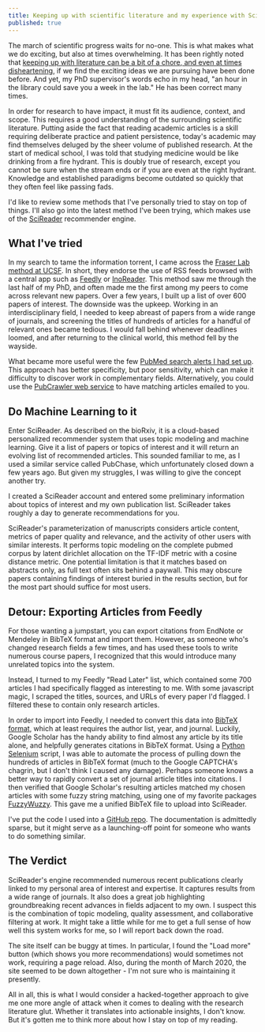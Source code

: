 ```yaml
---
title: Keeping up with scientific literature and my experience with SciReader.
published: true
---
```


The march of scientific progress waits for no-one. This is what makes what we do
exciting, but also at times overwhelming. It has been rightly noted that
[keeping up with literature can be a bit of a chore, and even at times disheartening](https://www.sciencemag.org/careers/2016/11/how-keep-scientific-literature),
if we find the exciting ideas we are pursuing have been done before. And yet,
my PhD supervisor's words echo in my head, "an hour in the library could save
you a week in the lab." He has been correct many times.

In order for research to have impact, it must fit its audience, context,
and scope. This requires a good understanding of the surrounding scientific
literature. Putting aside the fact that reading academic articles is a
skill requiring deliberate practice and patient persistence, today's
academic may find themselves deluged by the sheer volume of published
research. At the start of medical school, I was told that studying
medicine would be like drinking from a fire hydrant. This is doubly true
of research, except you cannot be sure when the stream ends or if you are
even at the right hydrant. Knowledge and established paradigms
become outdated so quickly that they often feel like passing fads.

I'd like to review some methods that I've personally tried to stay on
top of things. I'll also go into the latest method
I've been trying, which makes use of the
[SciReader](http://scireader.org/) recommender engine.

## What I've tried

In my search to tame the information torrent, I came across the
[Fraser Lab method at UCSF](https://fraserlab.com/2013/09/28/The-Fraser-Lab-method-of-following-the-scientific-literature/).
In short, they endorse the use of RSS feeds browsed with a central
app such as [Feedly](https://feedly.com/) or [InoReader](https://www.inoreader.com/).
This method saw me through the last half of my PhD, and often made me
the first among my peers to come across relevant new papers.
Over a few years, I built up a list of over 600 papers of interest.
The downside was the upkeep. Working in an interdisciplinary
field, I needed to keep abreast of papers from a wide range of journals,
and screening the titles of hundreds of articles for a
handful of relevant ones became tedious. I would fall behind whenever
deadlines loomed, and after returning to the clinical world,
this method fell by the wayside.

What became more useful were the few [PubMed search alerts I had set up](https://www.nlm.nih.gov/bsd/disted/pubmedtutorial/040_060.html).
This approach has better specificity, but poor sensitivity,
which can make it difficulty to discover work in complementary fields.
Alternatively, you could use the [PubCrawler web service](http://pubcrawler.gen.tcd.ie/)
to have matching articles emailed to you.

## Do Machine Learning to it

Enter SciReader. As described on the bioRxiv, it is a cloud-based personalized recommender system
that uses topic modeling and machine learning. Give it a list of papers or topics of interest
 and it will return an evolving list of recommended articles. This sounded familiar to me,
as I used a similar service called PubChase, which unfortunately closed down a few years ago.
But given my struggles, I was willing to give the concept another try.

I created a SciReader account and entered some preliminary information about topics of interest
and my own publication list. SciReader takes roughly a day to generate recommendations for you.

SciReader's parameterization of manuscripts considers article content,
metrics of paper quality and relevance, and the activity of other users with similar interests.
It performs topic modeling on the complete pubmed corpus by latent dirichlet allocation on the
TF-IDF metric with a cosine distance metric. One potential limitation is that it matches
based on abstracts only, as full text often sits behind a paywall. This may obscure
papers containing findings of interest buried in the results section, but for the
most part should suffice for most users.

## Detour: Exporting Articles from Feedly

For those wanting a jumpstart, you can export citations from EndNote or Mendeley in BibTeX format
and import them. However, as someone who's changed research fields a few times, and has used
these tools to write numerous course papers, I recognized that this would introduce many
unrelated topics into the system.

Instead, I turned to my Feedly "Read Later" list, which contained some 700 articles I had specifically
flagged as interesting to me. With some javascript magic, I scraped the titles, sources, and URLs of
every paper I'd flagged. I filtered these to contain only research articles.

In order to import into Feedly, I needed to convert this data into
[BibTeX format](http://www.bibtex.org/Format/),
which at least requires the author list, year, and journal.
Luckily, Google Scholar has the handy ability to find almost any
article by its title alone, and
helpfully generates citations in BibTeX format. Using a
[Python Selenium](https://selenium-python.readthedocs.io/) script, I was able to automate the
process of pulling down the hundreds of articles in BibTeX format (much to the Google CAPTCHA's
chagrin, but I don't think I caused any damage). Perhaps someone knows a better
way to rapidly convert a set of journal article titles into citations.
I then verified that Google Scholar's resulting articles matched
my chosen articles with some fuzzy string matching, using one of my favorite packages
[FuzzyWuzzy](https://github.com/seatgeek/fuzzywuzzy). This gave me a unified BibTeX file to
upload into SciReader.

I've put the code I used into a [GitHub repo](https://github.com/eyzhao/feedly-to-scireader).
The documentation is admittedly sparse, but it might serve as a launching-off point
for someone who wants to do something similar.

## The Verdict

SciReader's engine recommended numerous recent publications clearly linked to my personal area of
interest and expertise. It captures results from a wide range of journals. It also does a great
job highlighting groundbreaking recent advances in fields adjacent to my own. I suspect this
is the combination of topic modeling, quality assessment, and collaborative filtering at work.
It might take a little while for me to get a full sense of how well this system works for me,
so I will report back down the road.

The site itself can be buggy at times. In particular, I found the "Load more" button 
(which shows you more recommendations) would sometimes not work, requiring a page reload.
Also, during the month of March 2020, the site seemed to be down altogether - I'm not sure
who is maintaining it presently.

All in all, this is what I would consider a hacked-together approach to give me one
more angle of attack when it comes to dealing with the research literature glut.
Whether it translates into actionable insights, I don't know. But it's gotten me to
think more about how I stay on top of my reading.
